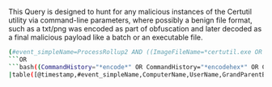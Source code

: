 This Query is designed to hunt for any malicious instances of the Certutil utility via command-line parameters, where possibly a benign file format, such as a txt/png was encoded as part of obfuscation and later decoded as a final malicious payload like a batch or an executable file.

```bash
(#event_simpleName=ProcessRollup2 AND ((ImageFileName=*certutil.exe OR FileName=certutil.exe OR OriginalFilename=CertUtil.exe) AND ((CommandLine="*encode*" OR CommandLine="*encodehex*" OR CommandLine="*decode*" OR CommandLine="*decodehex*") AND (CommandLine="*.acl*" OR CommandLine="*.exe*" OR CommandLine="*.dll*" OR CommandLine="*.bat*" OR CommandLine="*.doc*" OR CommandLine="*.gif*" OR CommandLine="*.jpeg*" OR CommandLine="*.jpg*" OR CommandLine="*.mp3*" OR CommandLine="*.pdf*" OR CommandLine="*.png*" OR CommandLine="*.ppt*" OR CommandLine="*.tmp*" OR CommandLine="*.xls*" OR CommandLine="*.xml*" OR CommandLine="*.zip*" OR CommandLine="*.txt*")))) 
```OR 
```bash((CommandHistory="*encode*" OR CommandHistory="*encodehex*" OR CommandHistory="*decode*" OR CommandHistory="*decodehex*") AND CommandHistory="*certutil*")
|table([@timestamp,#event_simpleName,ComputerName,UserName,GrandParentBaseFileName,ParentBaseFileName,OriginalFilename,FileName,CommandLine,CommandHistory])
```
